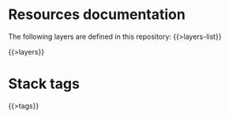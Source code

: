 # Resources documentation

The following layers are defined in this repository:
{{>layers-list}}

{{>layers}}

# Stack tags

{{>tags}}